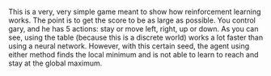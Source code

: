 This is a very, very simple game meant to show how reinforcement learning works. The point is to get the score to be as large as possible. You control gary, and he has 5 actions: stay or move left, right, up or down. As you can see, using the table (because this is a discrete world) works a lot faster than using a neural network. However, with this certain seed, the agent using either method finds the local minimum and is not able to learn to reach and stay at the global maximum.
